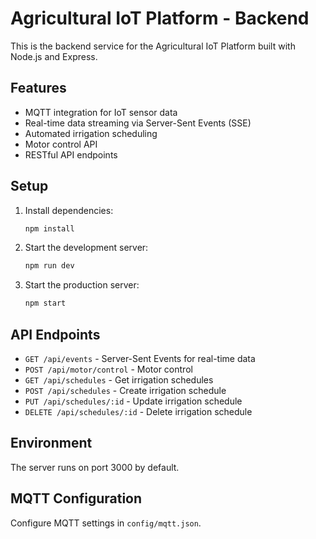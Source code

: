 # Agricultural IoT Platform - Backend

This is the backend service for the Agricultural IoT Platform built with Node.js and Express.

## Features

- MQTT integration for IoT sensor data
- Real-time data streaming via Server-Sent Events (SSE)
- Automated irrigation scheduling
- Motor control API
- RESTful API endpoints

## Setup

1. Install dependencies:
   ```bash
   npm install
   ```

2. Start the development server:
   ```bash
   npm run dev
   ```

3. Start the production server:
   ```bash
   npm start
   ```

## API Endpoints

- `GET /api/events` - Server-Sent Events for real-time data
- `POST /api/motor/control` - Motor control
- `GET /api/schedules` - Get irrigation schedules
- `POST /api/schedules` - Create irrigation schedule
- `PUT /api/schedules/:id` - Update irrigation schedule
- `DELETE /api/schedules/:id` - Delete irrigation schedule

## Environment

The server runs on port 3000 by default.

## MQTT Configuration

Configure MQTT settings in `config/mqtt.json`.
